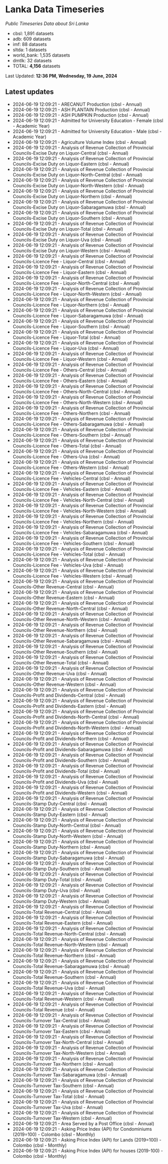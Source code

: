 # Lanka Data Timeseries
*Public Timeseries Data about Sri Lanka*

* cbsl: 1,891 datasets
* adb: 609 datasets
* imf: 88 datasets
* sltda: 1 datasets
* world_bank: 1,535 datasets
* dmtlk: 32 datasets
* TOTAL: **4,156** datasets

Last Updated: **12:36 PM, Wednesday, 19 June, 2024**

## Latest updates

* 2024-06-19 12:09:21 - ARECANUT Production (cbsl - Annual)
* 2024-06-19 12:09:21 - ASH PLANTAIN Production (cbsl - Annual)
* 2024-06-19 12:09:21 - ASH PUMPKIN Production (cbsl - Annual)
* 2024-06-19 12:09:21 - Admitted for University Education - Female (cbsl - Academic Year)
* 2024-06-19 12:09:21 - Admitted for University Education - Male (cbsl - Academic Year)
* 2024-06-19 12:09:21 - Agriculture Volume Index (cbsl - Annual)
* 2024-06-19 12:09:21 - Analysis of Revenue Collection of Provincial Councils-Excise Duty on Liquor-Central (cbsl - Annual)
* 2024-06-19 12:09:21 - Analysis of Revenue Collection of Provincial Councils-Excise Duty on Liquor-Eastern (cbsl - Annual)
* 2024-06-19 12:09:21 - Analysis of Revenue Collection of Provincial Councils-Excise Duty on Liquor-North-Central (cbsl - Annual)
* 2024-06-19 12:09:21 - Analysis of Revenue Collection of Provincial Councils-Excise Duty on Liquor-North-Western (cbsl - Annual)
* 2024-06-19 12:09:21 - Analysis of Revenue Collection of Provincial Councils-Excise Duty on Liquor-Northern (cbsl - Annual)
* 2024-06-19 12:09:21 - Analysis of Revenue Collection of Provincial Councils-Excise Duty on Liquor-Sabaragamuwa (cbsl - Annual)
* 2024-06-19 12:09:21 - Analysis of Revenue Collection of Provincial Councils-Excise Duty on Liquor-Southern (cbsl - Annual)
* 2024-06-19 12:09:21 - Analysis of Revenue Collection of Provincial Councils-Excise Duty on Liquor-Total (cbsl - Annual)
* 2024-06-19 12:09:21 - Analysis of Revenue Collection of Provincial Councils-Excise Duty on Liquor-Uva (cbsl - Annual)
* 2024-06-19 12:09:21 - Analysis of Revenue Collection of Provincial Councils-Excise Duty on Liquor-Western (cbsl - Annual)
* 2024-06-19 12:09:21 - Analysis of Revenue Collection of Provincial Councils-Licence Fee - Liquor-Central (cbsl - Annual)
* 2024-06-19 12:09:21 - Analysis of Revenue Collection of Provincial Councils-Licence Fee - Liquor-Eastern (cbsl - Annual)
* 2024-06-19 12:09:21 - Analysis of Revenue Collection of Provincial Councils-Licence Fee - Liquor-North-Central (cbsl - Annual)
* 2024-06-19 12:09:21 - Analysis of Revenue Collection of Provincial Councils-Licence Fee - Liquor-North-Western (cbsl - Annual)
* 2024-06-19 12:09:21 - Analysis of Revenue Collection of Provincial Councils-Licence Fee - Liquor-Northern (cbsl - Annual)
* 2024-06-19 12:09:21 - Analysis of Revenue Collection of Provincial Councils-Licence Fee - Liquor-Sabaragamuwa (cbsl - Annual)
* 2024-06-19 12:09:21 - Analysis of Revenue Collection of Provincial Councils-Licence Fee - Liquor-Southern (cbsl - Annual)
* 2024-06-19 12:09:21 - Analysis of Revenue Collection of Provincial Councils-Licence Fee - Liquor-Total (cbsl - Annual)
* 2024-06-19 12:09:21 - Analysis of Revenue Collection of Provincial Councils-Licence Fee - Liquor-Uva (cbsl - Annual)
* 2024-06-19 12:09:21 - Analysis of Revenue Collection of Provincial Councils-Licence Fee - Liquor-Western (cbsl - Annual)
* 2024-06-19 12:09:21 - Analysis of Revenue Collection of Provincial Councils-Licence Fee - Others-Central (cbsl - Annual)
* 2024-06-19 12:09:21 - Analysis of Revenue Collection of Provincial Councils-Licence Fee - Others-Eastern (cbsl - Annual)
* 2024-06-19 12:09:21 - Analysis of Revenue Collection of Provincial Councils-Licence Fee - Others-North-Central (cbsl - Annual)
* 2024-06-19 12:09:21 - Analysis of Revenue Collection of Provincial Councils-Licence Fee - Others-North-Western (cbsl - Annual)
* 2024-06-19 12:09:21 - Analysis of Revenue Collection of Provincial Councils-Licence Fee - Others-Northern (cbsl - Annual)
* 2024-06-19 12:09:21 - Analysis of Revenue Collection of Provincial Councils-Licence Fee - Others-Sabaragamuwa (cbsl - Annual)
* 2024-06-19 12:09:21 - Analysis of Revenue Collection of Provincial Councils-Licence Fee - Others-Southern (cbsl - Annual)
* 2024-06-19 12:09:21 - Analysis of Revenue Collection of Provincial Councils-Licence Fee - Others-Total (cbsl - Annual)
* 2024-06-19 12:09:21 - Analysis of Revenue Collection of Provincial Councils-Licence Fee - Others-Uva (cbsl - Annual)
* 2024-06-19 12:09:21 - Analysis of Revenue Collection of Provincial Councils-Licence Fee - Others-Western (cbsl - Annual)
* 2024-06-19 12:09:21 - Analysis of Revenue Collection of Provincial Councils-Licence Fee - Vehicles-Central (cbsl - Annual)
* 2024-06-19 12:09:21 - Analysis of Revenue Collection of Provincial Councils-Licence Fee - Vehicles-Eastern (cbsl - Annual)
* 2024-06-19 12:09:21 - Analysis of Revenue Collection of Provincial Councils-Licence Fee - Vehicles-North-Central (cbsl - Annual)
* 2024-06-19 12:09:21 - Analysis of Revenue Collection of Provincial Councils-Licence Fee - Vehicles-North-Western (cbsl - Annual)
* 2024-06-19 12:09:21 - Analysis of Revenue Collection of Provincial Councils-Licence Fee - Vehicles-Northern (cbsl - Annual)
* 2024-06-19 12:09:21 - Analysis of Revenue Collection of Provincial Councils-Licence Fee - Vehicles-Sabaragamuwa (cbsl - Annual)
* 2024-06-19 12:09:21 - Analysis of Revenue Collection of Provincial Councils-Licence Fee - Vehicles-Southern (cbsl - Annual)
* 2024-06-19 12:09:21 - Analysis of Revenue Collection of Provincial Councils-Licence Fee - Vehicles-Total (cbsl - Annual)
* 2024-06-19 12:09:21 - Analysis of Revenue Collection of Provincial Councils-Licence Fee - Vehicles-Uva (cbsl - Annual)
* 2024-06-19 12:09:21 - Analysis of Revenue Collection of Provincial Councils-Licence Fee - Vehicles-Western (cbsl - Annual)
* 2024-06-19 12:09:21 - Analysis of Revenue Collection of Provincial Councils-Other Revenue-Central (cbsl - Annual)
* 2024-06-19 12:09:21 - Analysis of Revenue Collection of Provincial Councils-Other Revenue-Eastern (cbsl - Annual)
* 2024-06-19 12:09:21 - Analysis of Revenue Collection of Provincial Councils-Other Revenue-North-Central (cbsl - Annual)
* 2024-06-19 12:09:21 - Analysis of Revenue Collection of Provincial Councils-Other Revenue-North-Western (cbsl - Annual)
* 2024-06-19 12:09:21 - Analysis of Revenue Collection of Provincial Councils-Other Revenue-Northern (cbsl - Annual)
* 2024-06-19 12:09:21 - Analysis of Revenue Collection of Provincial Councils-Other Revenue-Sabaragamuwa (cbsl - Annual)
* 2024-06-19 12:09:21 - Analysis of Revenue Collection of Provincial Councils-Other Revenue-Southern (cbsl - Annual)
* 2024-06-19 12:09:21 - Analysis of Revenue Collection of Provincial Councils-Other Revenue-Total (cbsl - Annual)
* 2024-06-19 12:09:21 - Analysis of Revenue Collection of Provincial Councils-Other Revenue-Uva (cbsl - Annual)
* 2024-06-19 12:09:21 - Analysis of Revenue Collection of Provincial Councils-Other Revenue-Western (cbsl - Annual)
* 2024-06-19 12:09:21 - Analysis of Revenue Collection of Provincial Councils-Profit and Dividends-Central (cbsl - Annual)
* 2024-06-19 12:09:21 - Analysis of Revenue Collection of Provincial Councils-Profit and Dividends-Eastern (cbsl - Annual)
* 2024-06-19 12:09:21 - Analysis of Revenue Collection of Provincial Councils-Profit and Dividends-North-Central (cbsl - Annual)
* 2024-06-19 12:09:21 - Analysis of Revenue Collection of Provincial Councils-Profit and Dividends-North-Western (cbsl - Annual)
* 2024-06-19 12:09:21 - Analysis of Revenue Collection of Provincial Councils-Profit and Dividends-Northern (cbsl - Annual)
* 2024-06-19 12:09:21 - Analysis of Revenue Collection of Provincial Councils-Profit and Dividends-Sabaragamuwa (cbsl - Annual)
* 2024-06-19 12:09:21 - Analysis of Revenue Collection of Provincial Councils-Profit and Dividends-Southern (cbsl - Annual)
* 2024-06-19 12:09:21 - Analysis of Revenue Collection of Provincial Councils-Profit and Dividends-Total (cbsl - Annual)
* 2024-06-19 12:09:21 - Analysis of Revenue Collection of Provincial Councils-Profit and Dividends-Uva (cbsl - Annual)
* 2024-06-19 12:09:21 - Analysis of Revenue Collection of Provincial Councils-Profit and Dividends-Western (cbsl - Annual)
* 2024-06-19 12:09:21 - Analysis of Revenue Collection of Provincial Councils-Stamp Duty-Central (cbsl - Annual)
* 2024-06-19 12:09:21 - Analysis of Revenue Collection of Provincial Councils-Stamp Duty-Eastern (cbsl - Annual)
* 2024-06-19 12:09:21 - Analysis of Revenue Collection of Provincial Councils-Stamp Duty-North-Central (cbsl - Annual)
* 2024-06-19 12:09:21 - Analysis of Revenue Collection of Provincial Councils-Stamp Duty-North-Western (cbsl - Annual)
* 2024-06-19 12:09:21 - Analysis of Revenue Collection of Provincial Councils-Stamp Duty-Northern (cbsl - Annual)
* 2024-06-19 12:09:21 - Analysis of Revenue Collection of Provincial Councils-Stamp Duty-Sabaragamuwa (cbsl - Annual)
* 2024-06-19 12:09:21 - Analysis of Revenue Collection of Provincial Councils-Stamp Duty-Southern (cbsl - Annual)
* 2024-06-19 12:09:21 - Analysis of Revenue Collection of Provincial Councils-Stamp Duty-Total (cbsl - Annual)
* 2024-06-19 12:09:21 - Analysis of Revenue Collection of Provincial Councils-Stamp Duty-Uva (cbsl - Annual)
* 2024-06-19 12:09:21 - Analysis of Revenue Collection of Provincial Councils-Stamp Duty-Western (cbsl - Annual)
* 2024-06-19 12:09:21 - Analysis of Revenue Collection of Provincial Councils-Total Revenue-Central (cbsl - Annual)
* 2024-06-19 12:09:21 - Analysis of Revenue Collection of Provincial Councils-Total Revenue-Eastern (cbsl - Annual)
* 2024-06-19 12:09:21 - Analysis of Revenue Collection of Provincial Councils-Total Revenue-North-Central (cbsl - Annual)
* 2024-06-19 12:09:21 - Analysis of Revenue Collection of Provincial Councils-Total Revenue-North-Western (cbsl - Annual)
* 2024-06-19 12:09:21 - Analysis of Revenue Collection of Provincial Councils-Total Revenue-Northern (cbsl - Annual)
* 2024-06-19 12:09:21 - Analysis of Revenue Collection of Provincial Councils-Total Revenue-Sabaragamuwa (cbsl - Annual)
* 2024-06-19 12:09:21 - Analysis of Revenue Collection of Provincial Councils-Total Revenue-Southern (cbsl - Annual)
* 2024-06-19 12:09:21 - Analysis of Revenue Collection of Provincial Councils-Total Revenue-Uva (cbsl - Annual)
* 2024-06-19 12:09:21 - Analysis of Revenue Collection of Provincial Councils-Total Revenue-Western (cbsl - Annual)
* 2024-06-19 12:09:21 - Analysis of Revenue Collection of Provincial Councils-Total Revenue (cbsl - Annual)
* 2024-06-19 12:09:21 - Analysis of Revenue Collection of Provincial Councils-Turnover Tax-Central (cbsl - Annual)
* 2024-06-19 12:09:21 - Analysis of Revenue Collection of Provincial Councils-Turnover Tax-Eastern (cbsl - Annual)
* 2024-06-19 12:09:21 - Analysis of Revenue Collection of Provincial Councils-Turnover Tax-North-Central (cbsl - Annual)
* 2024-06-19 12:09:21 - Analysis of Revenue Collection of Provincial Councils-Turnover Tax-North-Western (cbsl - Annual)
* 2024-06-19 12:09:21 - Analysis of Revenue Collection of Provincial Councils-Turnover Tax-Northern (cbsl - Annual)
* 2024-06-19 12:09:21 - Analysis of Revenue Collection of Provincial Councils-Turnover Tax-Sabaragamuwa (cbsl - Annual)
* 2024-06-19 12:09:21 - Analysis of Revenue Collection of Provincial Councils-Turnover Tax-Southern (cbsl - Annual)
* 2024-06-19 12:09:21 - Analysis of Revenue Collection of Provincial Councils-Turnover Tax-Total (cbsl - Annual)
* 2024-06-19 12:09:21 - Analysis of Revenue Collection of Provincial Councils-Turnover Tax-Uva (cbsl - Annual)
* 2024-06-19 12:09:21 - Analysis of Revenue Collection of Provincial Councils-Turnover Tax-Western (cbsl - Annual)
* 2024-06-19 12:09:21 - Area Served by a Post Office (cbsl - Annual)
* 2024-06-19 12:09:21 - Asking Price Index (API) for Condominiums (2019=100) - Colombo (cbsl - Monthly)
* 2024-06-19 12:09:21 - Asking Price Index (API) for Lands (2019=100) - Colombo (cbsl - Monthly)
* 2024-06-19 12:09:21 - Asking Price Index (API) for houses (2019-100) - Colombo (cbsl - Monthly)
